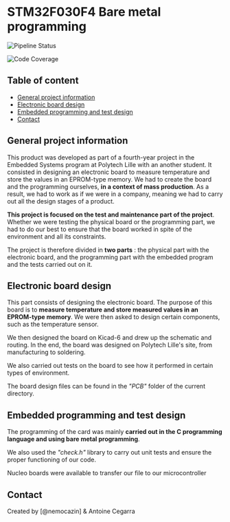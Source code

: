 # STM32F030F4 Bare metal programming

![Pipeline Status](https://github.com/nemocazin/stm32f030f4-bare-metal-programming/actions/workflows/ci.yml/badge.svg)

![Code Coverage](https://codecov.io/github/nemocazin/stm32f030f4-bare-metal-programming/graph/badge.svg?token=GVIVAL2Y8H)

## Table of content

 * [General project information](#general-project-information)
 * [Electronic board design](#electronic-board-design)
 * [Embedded programming and test design](#embedded-programming-and-test-design)
 * [Contact](#contact)

## General project information

This product was developed as part of a fourth-year project in the Embedded Systems program at Polytech Lille with an another student. It consisted in designing an electronic board to measure temperature and store the values in an EPROM-type memory. We had to create the board and the programming ourselves, __in a context of mass production__. As a result, we had to work as if we were in a company, meaning we had to carry out all the design stages of a product. 

__This project is focused on the test and maintenance part of the project__. Whether we were testing the physical board or the programming part, we had to do our best to ensure that the board worked in spite of the environment and all its constraints.

The project is therefore divided in __two parts__ : the physical part with the electronic board, and the programming part with the embedded program and the tests carried out on it.

## Electronic board design

This part consists of designing the electronic board. The purpose of this board is to __measure temperature and store measured values in an EPROM-type memory__. We were then asked to design certain components, such as the temperature sensor. 

We then designed the board on Kicad-6 and drew up the schematic and routing. In the end, the board was designed on Polytech Lille's site, from manufacturing to soldering.

We also carried out tests on the board to see how it performed in certain types of environment. 

The board design files can be found in the _"PCB"_ folder of the current directory.

## Embedded programming and test design

The programming of the card was mainly __carried out in the C programming language and using bare metal programming__.

We also used the _"check.h"_ library to carry out unit tests and ensure the proper functioning of our code.

Nucleo boards were available to transfer our file to our microcontroller

## Contact

Created by [@nemocazin] & Antoine Cegarra